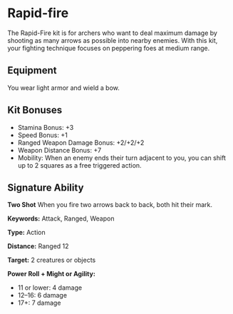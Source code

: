 # Rapid-fire

The Rapid-Fire kit is for archers who want to deal maximum damage by shooting as many arrows as possible into nearby enemies. With this kit, your fighting technique focuses on peppering foes at medium range.

## Equipment

You wear light armor and wield a bow.

## Kit Bonuses

-   Stamina Bonus: +3
-   Speed Bonus: +1
-   Ranged Weapon Damage Bonus: +2/+2/+2
-   Weapon Distance Bonus: +7
-   Mobility: When an enemy ends their turn adjacent to you, you can shift up to 2 squares as a free triggered action.

## Signature Ability

**Two Shot** When you fire two arrows back to back, both hit their mark.

**Keywords:** Attack, Ranged, Weapon

**Type:** Action

**Distance:** Ranged 12

**Target:** 2 creatures or objects

**Power Roll + Might or Agility:**

-   11 or lower: 4 damage
-   12–16: 6 damage
-   17+: 7 damage
